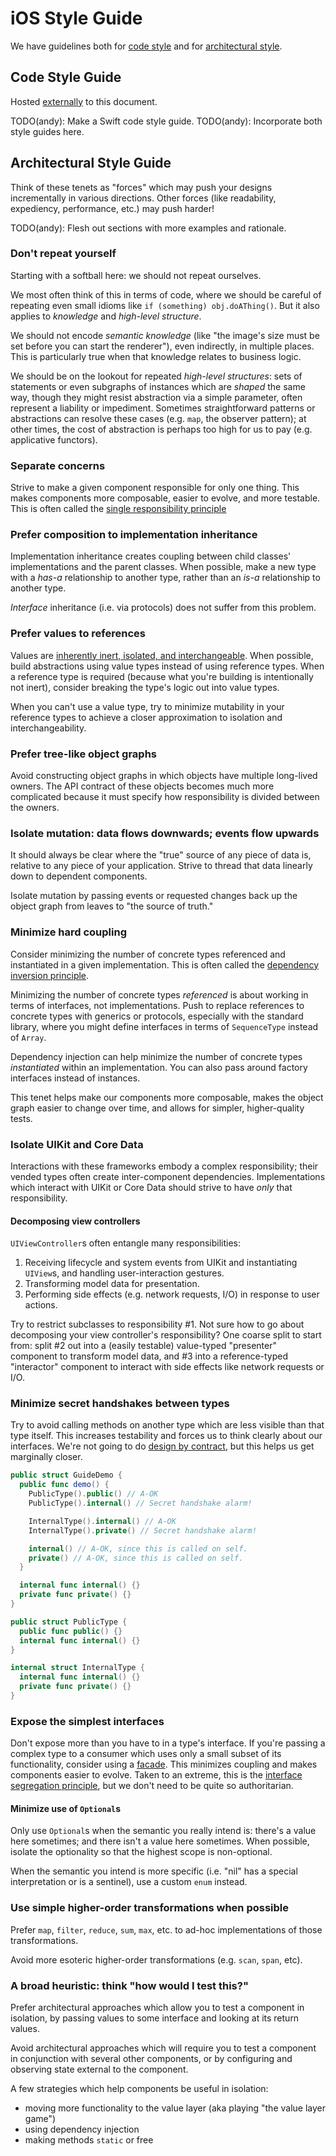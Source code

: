 # iOS Style Guide

We have guidelines both for [code style](#code-style-guide) and for [architectural style](#architectural-style-guide).

## Code Style Guide

Hosted [externally](https://github.com/Khan/objective-c-style-guide) to this document.

TODO(andy): Make a Swift code style guide.
TODO(andy): Incorporate both style guides here.

## Architectural Style Guide

Think of these tenets as "forces" which may push your designs incrementally in various directions. Other forces (like readability, expediency, performance, etc.) may push harder!

TODO(andy): Flesh out sections with more examples and rationale.

### Don't repeat yourself

Starting with a softball here: we should not repeat ourselves.

We most often think of this in terms of code, where we should be careful of repeating even small idioms like `if (something) obj.doAThing()`. But it also applies to *knowledge* and *high-level structure*.

We should not encode *semantic knowledge* (like "the image's size must be set before you can start the renderer"), even indirectly, in multiple places. This is particularly true when that knowledge relates to business logic.

We should be on the lookout for repeated *high-level structures*: sets of statements or even subgraphs of instances which are *shaped* the same way, though they might resist abstraction via a simple parameter, often represent a liability or impediment. Sometimes straightforward patterns or abstractions can resolve these cases (e.g. `map`, the observer pattern); at other times, the cost of abstraction is perhaps too high for us to pay (e.g. applicative functors).

### Separate concerns

Strive to make a given component responsible for only one thing. This makes components more composable, easier to evolve, and more testable. This is often called the [single responsibility principle](http://en.wikipedia.org/wiki/Single_responsibility_principle)

### Prefer composition to implementation inheritance

Implementation inheritance creates coupling between child classes' implementations and the parent classes. When possible, make a new type with a *has-a* relationship to another type, rather than an *is-a* relationship to another type.

*Interface* inheritance (i.e. via protocols) does not suffer from this problem.

### Prefer values to references

Values are [inherently inert, isolated, and interchangeable](http://www.objc.io/issue-16/swift-classes-vs-structs.html). When possible, build abstractions using value types instead of using reference types. When a reference type is required (because what you're building is intentionally not inert), consider breaking the type's logic out into value types.

When you can't use a value type, try to minimize mutability in your reference types to achieve a closer approximation to isolation and interchangeability.

### Prefer tree-like object graphs

Avoid constructing object graphs in which objects have multiple long-lived owners. The API contract of these objects becomes much more complicated because it must specify how responsibility is divided between the owners.

### Isolate mutation: data flows downwards; events flow upwards

It should always be clear where the "true" source of any piece of data is, relative to any piece of your application. Strive to thread that data linearly down to dependent components.

Isolate mutation by passing events or requested changes back up the object graph from leaves to "the source of truth."

### Minimize hard coupling

Consider minimizing the number of concrete types referenced and instantiated in a given implementation. This is often called the [dependency inversion principle](http://en.wikipedia.org/wiki/Dependency_inversion_principle).

Minimizing the number of concrete types *referenced* is about working in terms of interfaces, not implementations. Push to replace references to concrete types with generics or protocols, especially with the standard library, where you might define interfaces in terms of `SequenceType` instead of `Array`.

Dependency injection can help minimize the number of concrete types *instantiated* within an implementation. You can also pass around factory interfaces instead of instances.

This tenet helps make our components more composable, makes the object graph easier to change over time, and allows for simpler, higher-quality tests.

### Isolate UIKit and Core Data

Interactions with these frameworks embody a complex responsibility; their vended types often create inter-component dependencies. Implementations which interact with UIKit or Core Data should strive to have *only* that responsibility.

#### Decomposing view controllers

`UIViewController`s often entangle many responsibilities:

1. Receiving lifecycle and system events from UIKit and instantiating `UIView`s, and handling user-interaction gestures.
2. Transforming model data for presentation.
3. Performing side effects (e.g. network requests, I/O) in response to user actions.

Try to restrict subclasses to responsibility #1. Not sure how to go about decomposing your view controller's responsibility? One coarse split to start from: split #2 out into a (easily testable) value-typed "presenter" component to transform model data, and #3 into a reference-typed "interactor" component to interact with side effects like network requests or I/O.

### Minimize secret handshakes between types

Try to avoid calling methods on another type which are less visible than that type itself. This increases testability and forces us to think clearly about our interfaces. We're not going to do [design by contract](http://en.wikipedia.org/wiki/Design_by_contract), but this helps us get marginally closer.

```swift
public struct GuideDemo {
  public func demo() {
    PublicType().public() // A-OK
    PublicType().internal() // Secret handshake alarm!

    InternalType().internal() // A-OK
    InternalType().private() // Secret handshake alarm!

    internal() // A-OK, since this is called on self.
    private() // A-OK, since this is called on self.
  }

  internal func internal() {}
  private func private() {}
}

public struct PublicType {
  public func public() {}
  internal func internal() {}
}

internal struct InternalType {
  internal func internal() {}
  private func private() {}
}
```

### Expose the simplest interfaces

Don't expose more than you have to in a type's interface. If you're passing a complex type to a consumer which uses only a small subset of its functionality, consider using a [facade](http://en.wikipedia.org/wiki/Facade_pattern). This minimizes coupling and makes components easier to evolve. Taken to an extreme, this is the [interface segregation principle](http://en.wikipedia.org/wiki/Interface_segregation_principle), but we don't need to be quite so authoritarian.

#### Minimize use of `Optional`s

Only use `Optional`s when the semantic you really intend is: there's a value here sometimes; and there isn't a value here sometimes. When possible, isolate the optionality so that the highest scope is non-optional.

When the semantic you intend is more specific (i.e. "nil" has a special interpretation or is a sentinel), use a custom `enum` instead.

### Use simple higher-order transformations when possible

Prefer `map`, `filter`, `reduce`, `sum`, `max`, etc. to ad-hoc implementations of those transformations.

Avoid more esoteric higher-order transformations (e.g. `scan`, `span`, etc).

### A broad heuristic: think "how would I test this?"

Prefer architectural approaches which allow you to test a component in isolation, by passing values to some interface and looking at its return values.

Avoid architectural approaches which will require you to test a component in conjunction with several other components, or by configuring and observing state external to the component.

A few strategies which help components be useful in isolation:

 * moving more functionality to the value layer (aka playing "the value layer game")
 * using dependency injection
 * making methods `static` or free
